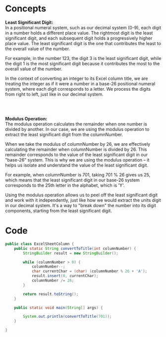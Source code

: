 # Concepts

**Least Significant Digit:** <br>
In a positional numeral system, such as our decimal system (0-9), each digit in a number holds a different place value. The rightmost digit is the least significant digit, and each subsequent digit holds a progressively higher place value. The least significant digit is the one that contributes the least to the overall value of the number.

For example, in the number 123, the digit 3 is the least significant digit, while the digit 1 is the most significant digit because it contributes the most to the overall value of the number.

In the context of converting an integer to its Excel column title, we are treating the integer as if it were a number in a base-26 positional numeral system, where each digit corresponds to a letter. We process the digits from right to left, just like in our decimal system.

<br>
<br>

**Modulus Operation:**<br>
The modulus operation calculates the remainder when one number is divided by another. In our case, we are using the modulus operation to extract the least significant digit from the columnNumber.

When we take the modulus of columnNumber by 26, we are effectively calculating the remainder when columnNumber is divided by 26. This remainder corresponds to the value of the least significant digit in our "base-26" system. This is why we are using the modulus operation – it helps us isolate and understand the value of the least significant digit.

For example, when columnNumber is 701, taking 701 % 26 gives us 25, which means that the least significant digit in our base-26 system corresponds to the 25th letter in the alphabet, which is 'Y'.

Using the modulus operation allows us to peel off the least significant digit and work with it independently, just like how we would extract the units digit in our decimal system. It's a way to "break down" the number into its digit components, starting from the least significant digit.

# Code


```java
public class ExcelSheetColumn {
    public static String convertToTitle(int columnNumber) {
        StringBuilder result = new StringBuilder();

        while (columnNumber > 0) {
            columnNumber--;
            char currentChar = (char) (columnNumber % 26 + 'A');
            result.insert(0, currentChar);
            columnNumber /= 26;
        }

        return result.toString();
    }

    public static void main(String[] args) {

        System.out.println(convertToTitle(701));
    }

}
```